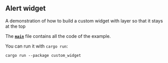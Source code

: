 ## Alert widget

A demonstration of how to build a custom widget with layer so that it stays at the top

The **[`main`]** file contains all the code of the example.

You can run it with `cargo run`:

```
cargo run --package custom_widget
```

[`main`]: src/main.rs
